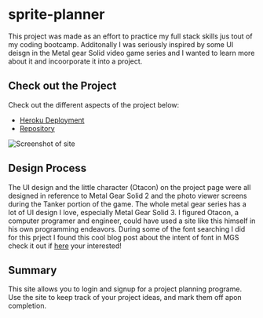 # sprite-planner

This project was made as an effort to practice my full stack skills jus tout of my coding bootcamp. Additonally I was seriously inspired by some UI deisgn in the Metal gear Solid video game series and I wanted to learn more about it and incoorporate it into a project.

## Check out the Project

Check out the different aspects of the project below:

- [Heroku Deployment]()
- [Repository](https://github.com/johnathanmann/sprite-planner)

![Screenshot of site]()

## Design Process

The UI design and the little character (Otacon) on the project page were all designed in reference to Metal Gear Solid 2 and the photo viewer screens during the Tanker portion of the game. The whole metal gear series has a lot of UI design I love, especially Metal Gear Solid 3. I figured Otacon, a computer programer and engineer, could have used a site like this himself in his own programming endeavors. During some of the font searching I did for this prject I found this cool blog post about the intent of font in MGS check it out if [here](https://metalgearstuff.wordpress.com/2020/01/29/the-fonts-of-metal-gear-solid/) your interested!

## Summary
This site allows you to login and signup for a project planning programe. Use the site to keep track of your project ideas, and mark them off apon completion.



